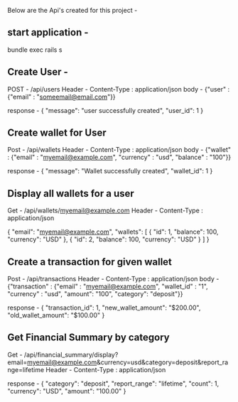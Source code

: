 Below are the Api's created for this project - 
## start application - 
bundle exec rails s

## Create User - 

POST  - /api/users
Header - Content-Type : application/json
body - {"user" : {"email" : "someemail@email.com"}}

response - 
{
    "message": "user successfully created",
    "user_id": 1
}

## Create wallet for User
Post - /api/wallets
Header - Content-Type : application/json
body - {"wallet" : {"email" : "myemail@example.com", "currency" : "usd", "balance" : "100"}}

response - 
{
    "message": "Wallet successfully created",
    "wallet_id": 1
}

## Display all wallets for a user
Get - /api/wallets/myemail@example.com
Header - Content-Type : application/json

{
    "email": "myemail@example.com",
    "wallets": [
        {
            "id": 1,
            "balance": 100,
            "currency": "USD"
        },
        {
            "id": 2,
            "balance": 100,
            "currency": "USD"
        }
    ]
}

## Create a transaction for given wallet
 Post - /api/transactions
 Header - Content-Type : application/json
 body - {"transaction" : {"email" : "myemail@example.com", "wallet_id" : "1", "currency" : "usd", "amount": "100", "category": "deposit"}}

 response - 
 {
    "transaction_id": 1,
    "new_wallet_amount": "$200.00",
    "old_wallet_amount": "$100.00"
}

## Get Financial Summary by category
  Get - /api/financial_summary/display?email=myemail@example.com&currency=usd&category=deposit&report_range=lifetime
  Header - Content-Type : application/json


response - 
{
    "category": "deposit",
    "report_range": "lifetime",
    "count": 1,
    "currency": "USD",
    "amount": "100.00"
}


